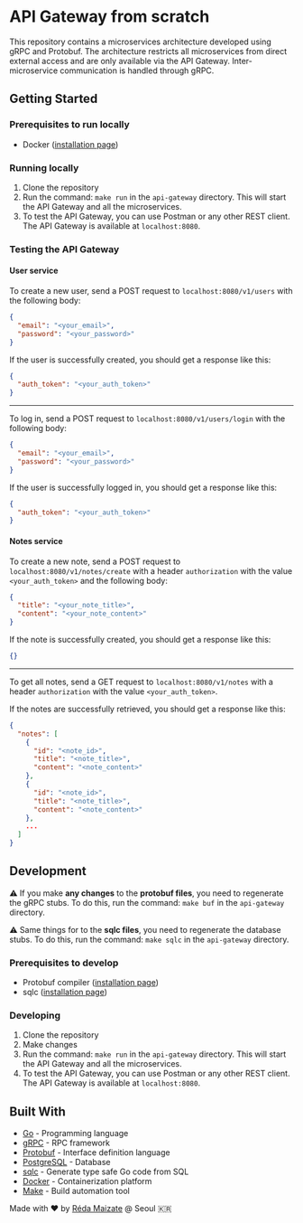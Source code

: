 # API Gateway from scratch

This repository contains a microservices architecture developed using gRPC and Protobuf. The architecture restricts all microservices from direct external access and are only available via the API Gateway. Inter-microservice communication is handled through gRPC.

## Getting Started

### Prerequisites to run locally

- Docker ([installation page](https://docs.docker.com/get-docker/))

### Running locally

1. Clone the repository
2. Run the command: `make run` in the `api-gateway` directory. This will start the API Gateway and all the microservices.
3. To test the API Gateway, you can use Postman or any other REST client. The API Gateway is available at `localhost:8080`.

### Testing the API Gateway
#### User service
To create a new user, send a POST request to `localhost:8080/v1/users` with the following body:

```json
{
  "email": "<your_email>",
  "password": "<your_password>"
}
```

If the user is successfully created, you should get a response like this:

```json
{
  "auth_token": "<your_auth_token>"
}
```

---

To log in, send a POST request to `localhost:8080/v1/users/login` with the following body:

```json
{
  "email": "<your_email>",
  "password": "<your_password>"
}
```

If the user is successfully logged in, you should get a response like this:

```json
{
  "auth_token": "<your_auth_token>"
}
```

#### Notes service

To create a new note, send a POST request to `localhost:8080/v1/notes/create` with a header `authorization` with the value `<your_auth_token>` and the following body:

```json
{
  "title": "<your_note_title>",
  "content": "<your_note_content>"
}
```

If the note is successfully created, you should get a response like this:

```json
{}
```
----
To get all notes, send a GET request to `localhost:8080/v1/notes` with a header `authorization` with the value `<your_auth_token>`.

If the notes are successfully retrieved, you should get a response like this:

```json
{
  "notes": [
    {
      "id": "<note_id>",
      "title": "<note_title>",
      "content": "<note_content>"
    },
    {
      "id": "<note_id>",
      "title": "<note_title>",
      "content": "<note_content>"
    },
    ...
  ]
}
```

## Development

⚠️ If you make **any changes** to the **protobuf files**, you need to regenerate the gRPC stubs. To do this, run the command: `make buf` in the `api-gateway` directory.

⚠️ Same things for to the **sqlc files**, you need to regenerate the database stubs. To do this, run the command: `make sqlc` in the `api-gateway` directory.

### Prerequisites to develop

- Protobuf compiler ([installation page](https://grpc.io/docs/protoc-installation/))
- sqlc ([installation page](https://docs.sqlc.dev/en/stable/overview/install.html))

### Developing

1. Clone the repository
2. Make changes
3. Run the command: `make run` in the `api-gateway` directory. This will start the API Gateway and all the microservices.
4. To test the API Gateway, you can use Postman or any other REST client. The API Gateway is available at `localhost:8080`.

## Built With

- [Go](https://golang.org/) - Programming language
- [gRPC](https://grpc.io/) - RPC framework
- [Protobuf](https://developers.google.com/protocol-buffers) - Interface definition language
- [PostgreSQL](https://www.postgresql.org/) - Database
- [sqlc](https://docs.sqlc.dev/en/stable/) - Generate type safe Go code from SQL
- [Docker](https://www.docker.com/) - Containerization platform
- [Make](https://www.gnu.org/software/make/) - Build automation tool



Made with ❤️ by [Réda Maizate](https://www.linkedin.com/in/reda-maizate/) @ Seoul 🇰🇷